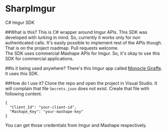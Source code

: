 # SharpImgur
C# Imgur SDK

##What is this?
This is C# wrapper around Imgur APIs. This SDK was developed with lurking in mind. So, currently it works only for non authenticated calls. It's easily possible to implement rest of the APIs though. That is on the project roadmap. Pull requests welcome.  
The SDK uses commercial Mashape APIs for Imgur. So, it's okay to use this SDK for commercial applications.

##Is it being used anywhere?
There's this Imgur app called [Monocle Giraffe](https://github.com/akshay2000/MonocleGiraffe/tree/master). It uses this SDK.

##How do I use it?
Clone the repo and open the project in Visual Studio. It will complain that file `Secrets.json` does not exist. Create that file with following content.

    {
      "Client_Id": "your-client-id",
      "Mashape_Key": "your-mashape-key"
    }
    
You can get those credentials from Imgur and Mashape respectively.
